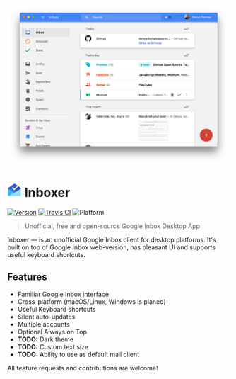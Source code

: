 ![Inboxer](./media/app-sidebar-view.png)

# <img src="media/icon.png" width="32px"> Inboxer

[![Version][release-img]][release-url]
[![Travis CI][travis-img]][travis-url]
![Platform][platform-img]

> Unofficial, free and open-source Google Inbox Desktop App

Inboxer — is an unofficial Google Inbox client for desktop platforms. It's built on top of Google Inbox web-version, has pleasant UI and supports useful keyboard shortcuts.

## Features

* Familiar Google Inbox interface
* Cross-platform (macOS/Linux, Windows is planed)
* Useful Keyboard shortcuts
* Silent auto-updates
* Multiple accounts
* Optional Always on Top
* **TODO:** Dark theme
* **TODO:** Custom text size
* **TODO:** Ability to use as default mail client

All feature requests and contributions are welcome!

<!-- References -->

[release-url]: https://
[release-img]: https://img.shields.io/github/release/denysdovhan/inboxer.svg?style=flat-square

[travis-url]: https://travis-ci.org/denysdovhan/inboxer?branch=master
[travis-img]: https://img.shields.io/travis/denysdovhan/inboxer.svg?style=flat-square

[platform-img]: https://img.shields.io/badge/platform-macOS%20%7C%20Linux-lightgrey.svg?style=flat-square
